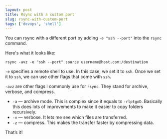 ```yaml
---
layout: post
title: Rsync with a custom port
slug: rsync-with-custom-port
tags: ['devops', 'shell']
---
```


You can rsync with a different port by adding `-e "ssh --port"` into the `rsync` command.

<!-- more -->

Here's what it looks like:

```shell
rsync -avz -e "ssh --port" source username@host.com:/destination
```

`-e` specifies a remote shell to use. In this case, we set it to `ssh`. Once we set it to `ssh`, we can use other flags that come with `ssh`.

`-avz` are other flags I commonly use for `rsync`. They stand for archive, verbose, and compress.

- `-a` — archive mode. This is complex since it equals to `-rlptgoD`. Basically this does lots of improvements to make it easier to copy folders recursively.
- `-v` — verbose. It lets me see which files are transferred.
- `-z` — compress. This makes the transfer faster by compressing data.

That’s it!
